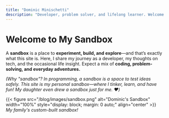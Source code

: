 ```yaml
---
title: "Dominic Minischetti"
description: "Developer, problem solver, and lifelong learner. Welcome to my sandbox."
---
```


# **Welcome to My Sandbox**  

A **sandbox** is a place to **experiment, build, and explore**—and that’s exactly what this site is. Here, I share my journey as a developer, my thoughts on tech, and the occasional life insight. Expect a mix of **coding, problem-solving, and everyday adventures.**  

*(Why "sandbox"? In programming, a sandbox is a space to test ideas safely. This site is my personal sandbox—where I tinker, learn, and have fun! My daughter even drew a sandbox just for me. ❤️)*  

{{< figure src="/blog/images/sandbox.png" alt="Dominic's Sandbox" width="100%" style="display: block; margin: 0 auto;" align="center" >}}  
*My family's custom-built sandbox!*
